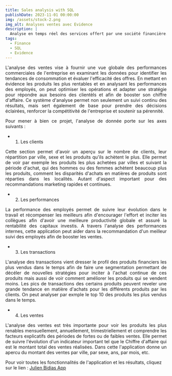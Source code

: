 ```yaml
---
title: Sales analysis with SQL
publishDate: 2023-11-01 00:00:00
img: /assets/stock-2.png
img_alt: Analyses ventes avec Evidence 
description: |
  Analyse en temps réel des services offert par une société financière. Les produits financiers étant l'assurance vie, les prêts immobiliers, le compte épargne et les plans de retraite. 
tags:
  - Finance
  - SQL
  - Evidence
---
```


<p style="text-align: justify;">
L'analyse des ventes vise à fournir une vue globale des performances commerciales de l'entreprise en examinant les données pour identifier les tendances de consommation et évaluer l'efficacité des offres. En mettant en évidence les produits les plus rentables et en analysant les performances des employés, on peut optimiser les opérations et adapter une stratégie pour répondre aux besoins des clientèls et afin de booster son chiffre d'affaire. Ce système d'analyse permet non seulement un suivi continu des résultats, mais sert également de base pour prendre des décisions éclairées, renforcer la compétitivité de l'entreprise et soutenir sa pérennité.
</p>

<p style="text-align: justify;">
Pour mener à bien ce projet, l'analyse de donnée porte sur les axes suivants : 
</p>

- 1. Les clients

<p style="text-align: justify;">
Cette section permet d'avoir un aperçu sur le nombre de clients, leur répartition par ville, sexe et les produits qu'ils achètent le plus. Elle permet de voir par exemple les produits les plus achetées par villes et suivant la période d'achat, qui des hommes ou des femmes achètent beaucoup plus les produits, comment les disparités d'achats en matières de produits sont réparties dans les localités. Autant d'aspect important pour des recommandations marketing rapides et continues. 
</p>

- 2. Les performances 

<p style="text-align: justify;">
La performance des employés permet de suivre leur évolution dans le travail et récompenser les meilleurs afin d'encourager l'effort et inciter les collègues afin d'avoir une meilleure productivité globale et assuré la rentabilité des capitaux investis. A travers l'analyse des performances internes, cette application peut aider dans la recommandation d'un meilleur suivi des employés afin de booster les ventes. 
</p>

- 3. Les transactions 

<p style="text-align: justify;">
L'analyse des transactions vient dresser le profil des produits financiers les plus vendus dans le temps afin de faire une segmentation permettant de décéler de nouvelles stratégies pour inciter à l'achat continue de ces produits mais aussi de voir comment améliorer les produits qui se vendent moins. Les pics de transactions des certains produits peuvent reveler une grande tendance en matière d'achats pour les différents produits par les clients. On peut analyser par exmple le top 10 des produits les plus vendus dans le temps. 
</p>

- 4. Les ventes 

<p style="text-align: justify;">
L'analyse des ventes est très importante pour voir les produits les plus renables mensuellement, annuellement, trimestriellement et comprendre les facteurs explicatifs des périodes de fortes ou de faibles ventes. Elle permet de suivre l'évolution d'un indicateur important tel que le Chiffre d'affaire qui est le montant total des ventes réalisées. Dans cette l'application donne un apercu du montant des ventes par ville, par sexe, ans, par mois, etc.
</p>

Pour voir toutes les fonctionnalités de l'application et les résultats, cliquez sur le lien : <a href="https://parfaitbidiasa.evidence.app/">Julien Bidias App</a>
